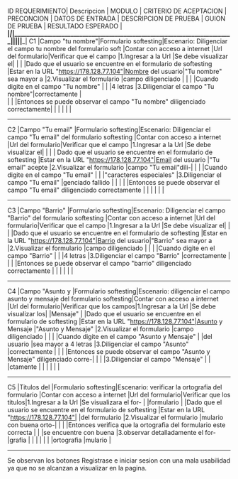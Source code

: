 ID REQUERIMIENTO| Descripcion     |     MODULO          |            CRITERIO DE ACEPTACION                                        | PRECONCION                             | DATOS DE ENTRADA |  DESCRIPCION DE PRUEBA |    GUION DE PRUEBA               |  RESULTADO ESPERADO |
________________|_________________|_____________________|__________________________________________________________________________|________________________________________|__________________|________________________|__________________________________|_____________________| 
  C1            |Campo "tu nombre"|Formulario softesting|Escenario: Diligenciar el campo tu nombre del formulario soft             |Contar con acceso a internet            |Url del formulario|Verificar que el campo  |1.Ingresar a la Url               |Se debe visualizar el|
                |                 |                     |Dado que el usuario se encuentre en el formulario de softesting           |Estar en la URL "https://178.128.77.104"|Nombre del usuario|"Tu nombre" sea mayor a |2.Visualizar el formulario        |campo diligenciado   |
		|		  |			|Cuando digite en el campo "Tu nombre"                                     |					    |                  |4 letras		|3.Diligenciar el campo "Tu nombre"|correctamente	 |								
                |                 |                     |Entonces se puede observar el campo "Tu nombre" diligenciado correctamente| 					    |                  |      	                |                                  |                     |                                      
___________________________________________________________________________________________________________________________________________________________________________________________________________________________________________________________________________________
  C2            |Campo "Tu email" |Formulario softesting|Escenario: Diligenciar el campo "Tu email" del formulario softesting      |Contar con acceso a internet            |Url del formulario|Verificar que el campo  |1.Ingresar a la Url               |Se debe visualizar el|
                | 		  |                     | Dado que el usuario se encuentre en el formulario de softesting          |Estar en la URL "https://178.128.77.104"|Email del usuario |"Tu email" acepte       |2.Visualizar el formulario        |campo "Tu email"dili-|
                |		  |                     |Cuando digite en el campo "Tu email"                                      |                                        |                  |"caracteres especiales" |3.Diligenciar el campo "Tu email" |genciado fallido     |        |
                |	          |                     |Entonces se puede observar el campo "Tu email" diligenciado correctamente |                                        |                  |                        |                                  |                     | 
___________________________________________________________________________________________________________________________________________________________________________________________________________________________________________________________________________________
 C3             |Campo "Barrio"   |Formulario softesting|Escenario: Diligenciar el campo "Barrio" del formulario softesting        |Contar con acceso a internet            |Url del formulario|Verificar que el campo  |1.Ingresar a la Url               |Se debe visualizar el|
		|		  |                     |Dado que el usuario se encuentre en el formulario de softesting           |Estar en la URL "https://178.128.77.104"|Barrio del usuario|"Barrio" sea mayor a    |2.Visualizar el formulario        |campo diligenciado   |
                |                 |                     |Cuando digite en el campo "Barrio"                                        |                                        |                  |4 letras                |3.Diligenciar el campo "Barrio"   |correctamente        |
                |                 |                     |Entonces se puede observar el campo "barrio" diligenciado correctamente   |                                        |                  |                        |                                  |                     |
__________________________________________________________________________________________________________________________________________________________________________________________________________________________________________________________________________________
 C4             |Campo "Asunto y  |Formulario softesting|Escenario: diligenciar el campo asunto y mensaje del formulario softesting|Contar con acceso a internet            |Url del formulario|Verificar que los campos|1.Ingresar a la Url               |Se debe visualizar los|
                |Mensaje"         |                     |Dado que el usuario se encuentre en el formulario de softesting           |Estar en la URL "https://178.128.77.104"|Asunto y Mensaje  |"Asunto y Mensaje"      |2.Visualizar el formulario        |campo diligenciado    |
                |                 |                     |Cuando digite en el campo "Asunto y Mensaje"                              |                                        |del usuario       |sea mayor a 4 letras    |3.Diligenciar el campo "Asunto"   |correctamente         |
                |                 |                     |Entonces se puede observar el campo "Asunto y Mensaje" diligenciado corre-|                                        |                  |                        |3.Diligenciar el campo "Mensaje"  |                      |
                                                        |ctamente                                                                  |                                        |                  |                        |                                  |                      |      
___________________________________________________________________________________________________________________________________________________________________________________________________________________________________________________________________________________
 C5             |Titulos del      |Formulario softesting|Escenario: verificar la ortografia del formulario                         |Contar con acceso a internet            |Url del formulario|Verificar que los titulos|1.Ingresar a la Url              |Se visualizara el for- |
                |formulario       |                     |Dado que el usuario se encuentre en el formulario de softesting           |Estar en la URL "https://178.128.77.104"|                  |del formulario           |2.Visualizar el formulario       |mulario con buena orto-|
                |                 |                     |Entonces verifica que la ortografia del formulario este correcta          |                                        |                  |se encuentre con buena   |3.observar detalladamente el for-|grafia                 |
                |                 |                     |                                                                          |                                        |                  |ortografia               |mulario                          |
____________________________________________________________________________________________________________________________________________________________________________________________________________________________________________________________________________________ 
Se observan los botones Registrase e iniciar sesion con una mala usabilidad ya que no se alcanzan a visualizar en la pagina.             